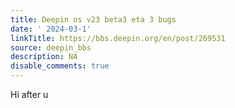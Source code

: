 ```yaml
---
title: Deepin os v23 beta3 eta 3 bugs
date: ' 2024-03-1'
linkTitle: https://bbs.deepin.org/en/post/269531
source: deepin_bbs
description: NA
disable_comments: true
---
```

Hi after u
